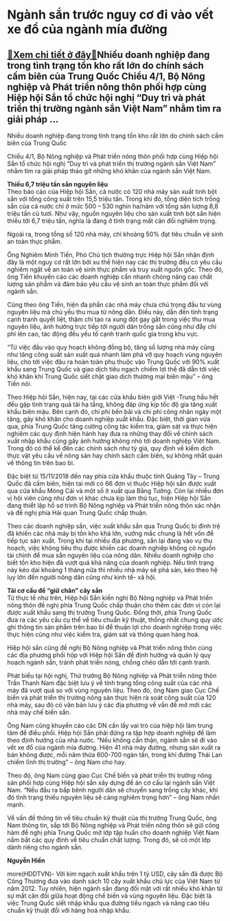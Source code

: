 Ngành sắn trước nguy cơ đi vào vết xe đổ của ngành mía đường
============================================================

[:gift:Xem chi tiết ở đây:gift:](https://hddtvn.com/nganh-san-truoc-nguy-co-di-vao-vet-xe-do-cua-nganh-mia-duong/)Nhiều doanh nghiệp đang trong tình trạng tồn kho rất lớn do chính sách cấm biên của Trung Quốc Chiều 4/1, Bộ Nông nghiệp và Phát triển nông thôn phối hợp cùng Hiệp hội Sắn tổ chức hội nghị “Duy trì và phát triển thị trường ngành sắn Việt Nam” nhằm tìm ra giải pháp …
--------------------------------------------------------------------------------------------------------------------------------------------------------------------------------------------------------------------------------------------------------------------------







 






 Nhiều doanh nghiệp đang trong tình trạng tồn kho rất lớn do chính sách cấm biên của Trung Quốc 


Chiều 4/1, Bộ Nông nghiệp và Phát triển nông thôn phối hợp cùng Hiệp hội Sắn tổ chức hội nghị “Duy trì và phát triển thị trường ngành sắn Việt Nam” nhằm tìm ra giải pháp tháo gỡ những khó khăn của ngành sắn Việt Nam.


 **Thiếu 6,7 triệu tấn sắn nguyên liệu**   
 Theo báo cáo của Hiệp hội Sắn, cả nước có 120 nhà máy sản xuất tinh bột sắn với tổng công suất trên 15,5 triệu tấn. Trong khi đó, tổng diện tích trồng sắn của cả nước chỉ ở mức 500 – 530 nghìn ha/năm với tổng sản lượng 8,8 triệu tấn củ tươi. Như vậy, nguồn nguyên liệu cho sản xuất tinh bột sắn hiện thiếu tới 6,7 triệu tấn, nghĩa là đang ở tình trạng mất cân đối nghiêm trọng.


 Ngoài ra, trong tổng số 120 nhà máy, chỉ khoảng 50% đạt tiêu chuẩn vệ sinh an toàn thực phẩm. 


Ông Nghiêm Minh Tiến, Phó Chủ tịch thường trực Hiệp hội Sắn nhận định đây là một nguy cơ rất lớn bởi xu thế hiện nay các thị trường đều có yêu cầu nghiêm ngặt về an toàn vệ sinh thực phẩm và truy xuất nguồn gốc. Theo đó, ông Tiến khuyến cáo các doanh nghiệp cần nhanh chóng nâng cao chất lượng sản phẩm và đảm bảo yêu cầu vệ sinh an toàn thực phẩm đối với ngành sắn.


 Cũng theo ông Tiến, hiện đa phần các nhà máy chưa chú trọng đầu tư vùng nguyên liệu mà chủ yếu thu mua từ nông dân. Điều này, dẫn đến tình trạng cạnh tranh quyết liệt, thậm chí tạo ra xung đột gay gắt trong việc thu mua nguyên liệu, ảnh hưởng trực tiếp tới người dân trồng sắn cũng như đẩy chi phí lên cao, tác động đểu yếu tố cạnh tranh quốc gia trong khu vực. 


 “Từ việc đầu vào quy hoạch không đồng bộ, tăng số lượng nhà máy cũng như tăng công suất sản xuất quá nhanh làm phá vỡ quy hoạch vùng nguyên liệu, cho tới việc đâu ra hoàn toàn phụ thuộc vào Trung Quốc với 90% xuất khẩu sang Trung Quốc và giao dịch tiêu ngạch chiếm lợi thế đã dẫn tới việc khó khăn khi Trung Quốc siết chặt giao dịch thương mại biên mậu” – ông Tiến nói.


 Theo Hiệp hội Sắn, hiện nay, tại các cửa khẩu biên giới Việt -Trung hầu hết đều gặp tình trạng quá tải hạ tầng, không đáp ứng kịp tốc độ gia tăng xuất khẩu biên mậu. Bên cạnh đó, chi phí bến bãi và chi phí công nhân ngày một tăng, gây khó khăn cho doanh nghiệp xuất khẩu. Đặc biệt, thời gian vừa qua, phía Trung Quốc tăng cường công tác kiểm tra, giám sát và thực hiện nghiêm các quy định hiện hành hay đưa ra những thay đổi về chính sách xuất nhập khẩu cũng gây ảnh hưởng không nhỏ tới doanh nghiệp Việt Nam. Trong đó có thể kể đến các chính sách như tỷ giá, quy định về kiểm dịch thực vật yêu cầu về nông sản hay chính sách cắm biên, sự không nhẩt quán về thông tin trên bao bì. 


Đặc biệt từ 15/11/2018 đến nay phía cửa khẩu thuộc tỉnh Quảng Tây – Trung Quốc đã cấm biên, hiện tai mới có 66 đơn vị thuộc Hiệp hội sắn được xuất qua cửa khẩu Móng Cái và một số ít xuất qua Bằng Tường. Còn lại nhiều đơn vị hội viên cũng như đơn vị khác chưa kịp làm thủ tục, hiện Hiệp hội Sắn đang thiểt lập hồ sơ trình Bộ Nông nghiệp và Phát triển nông thôn xác nhận và đề nghị phía Hải quan Trung Quốc chấp thuận. 


 Theo các doanh nghiệp sắn, việc xuất khẩu sắn qua Trung Quốc bị đình trệ đã khiến các nhà máy bị tồn kho khá lớn, vướng mắc chung là hết vốn để tiếp tục sản xuất. Trong khi tại nhiều địa phương, sắn lại đang vào vụ thu hoạch, việc không tiêu thụ được khiến các doanh nghiệp không có nguồn tài chính để mua sắn nguyên liệu của nông dân. Nhiều doanh nghiệp cho biết tồn kho hiện đã vượt quá khả năng của doanh nghiệp. Nếu tình trạng này kéo dài khoảng 1 tháng nữa thì nhiều nhà máy sẽ phá sản, kéo theo hệ lụy lớn đến người nông dân cũng như kinh tế- xã hội. 


 **Tái cơ cấu để “giữ chân” cây sắn**   
 Từ thực tế như trên, Hiệp hội Sắn kiến nghị Bộ Nông nghiệp và Phát triển nông thôn đề nghị phía Trung Quốc chấp thuận cho thêm các đơn vị còn lại được xuất khẩu sang thị trường Trung Quốc. Đồng thời, phía Trung Quốc đưa ra các yêu cầu cụ thể về tiêu chuẩn kỹ thuật, thống nhất chung quy ước ghi thông tin sản phẩm trên bao bì để thuận lợi cho doanh nghiệp trong việc thực hiện cũng như việc kiểm tra, giám sát và thông quan hàng hoá.


 Hiệp hội sắn cũng đề nghị Bộ Nông nghiệp và Phát triển nông thôn cùng các địa phương phối hộp với Hiệp hội Sắn để định hướng và quản lý quy hoạch ngành sắn, tránh phát triển nóng, chồng chéo dẫn tới cạnh tranh.


 Phát biểu tại hội nghị, Thứ trưởng Bộ Nông nghiệp và Phát triển nông thôn Trần Thanh Nam đặc biệt lưu ý về tính trạng tổng công suất của các nhà máy đã vượt quá so với vùng nguyên liệu. Theo đó, ông Nam giao Cục Chế biến và phát triển thị trường nông sản thực hiện rà soát công suất của 120 nhà máy, sau đó có văn bản lưu ý các địa phương về vấn đề mở mới các nhà máy chế biến sắn.


 Ông Nam cũng khuyến cáo các DN cần lấy vai trò của hiệp hội làm trung tâm để điều phối. Hiệp hội Sắn phải đứng ra tập hợp doanh nghiệp để làm theo định hướng của nhà nước. “Nếu không cẩn thận, ngành sắn sẽ đi vào vết xe đổ của ngành mía đường. Hiện 41 nhà máy đường, nhưng sản xuất ra bán không được, mỗi năm thừa 600-700 ngàn tấn, trong khi đường Thái Lan chiếm lĩnh thị trường” – ông Nam cho hay.


 Theo đó, ông Nam cũng giao Cục Chế biến và phát triển thị trường nông sản phối hợp cùng Hiệp hội sắn xây dựng đề án cơ cấu lại ngành sắn Việt Nam. “Nếu đầu ra bấp bênh người dân sẽ chuyển sang trồng cây khác, khi đó tình trạng thiếu nguyên liệu sẽ càng nghiêm trọng hơn” – ông Nam nhấn mạnh.


 Về vấn đề thông tin về tiêu chuẩn kỹ thuật của thị trường Trung Quốc, ông Nam thông tin, sắp tới Bộ Nông nghiệp và Phát triển nông thôn sẽ gửi công hàm đề nghị phía Trung Quốc mở lớp tập huấn cho doanh nghiệp Việt Nam nắm bắt các quy định về tiêu chuẩn chất lượng. Trong đó, sẽ có một lớp dành riêng cho ngành sắn. 






**Nguyễn Hiền**



more(HDDTVN)- Với kim ngạch xuất khẩu trên 1 tỷ USD, cây sắn đã được Bộ Công Thương đưa vào danh sách 10 cây xuất khẩu chủ lực của Việt Nam từ năm 2012. Tuy nhiên, hiện ngành sắn đang đối mặt với rất nhiều khó khăn từ sự mất cân đối giữa hoạt động chế biến và vùng nguyên liệu. Đặc biệt là việc Trung Quốc siết nhập khẩu qua đường tiểu ngạch và nâng cao tiêu chuẩn kỹ thuật đối với hàng hoá nhập khẩu.

